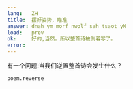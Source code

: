 ```yaml
---
lang:   ZH
title:  摆好姿势，瞄准
answer: dnah ym morf nwolf sah tsaot yM
load:   prev
ok:     好的,当然。所以整首诗被倒着写了。
error:  
---
```


有一个问题:当我们逆置整首诗会发生什么？

    poem.reverse
